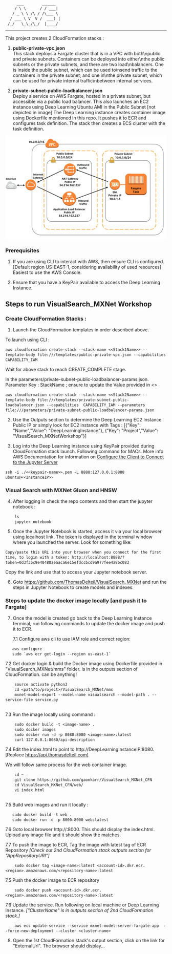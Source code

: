          ___        ______    
        / \ \      / / ___|   
       / _ \ \ /\ / /\___ \  
      / ___ \ V  V /  ___) | 
     /_/   \_\_/\_/  |____/   
 ----------------------------------------------------------------- 

This project creates 2 CloudFormation stacks :
1. **public-private-vpc.json**   
This stack deploys a Fargate cluster that is in a VPC with both\npublic and private subnets. Containers can be deployed into either\nthe public subnets or the private subnets, and there are two load\nbalancers. One is inside the public subnet, which can be used to\nsend traffic to the containers in the private subnet, and one in\nthe private subnet, which can be used for private internal traffic\nbetween internal services.


2. **private-subnet-public-loadbalancer.json**   
Deploy a service on AWS Fargate, hosted in a private subnet, but accessible via a public load balancer. 
This also launches an EC2 instance using Deep Learning Ubuntu AMI in the Public Subnet [not depicted in image]
The Deep Learning instance creates container image using Dockerfile mentioned in this repo. It pushes it to ECR and configures task definition.
The stack then creates a ECS cluster with the task definition.

![private subnet public load balancer](images/private-task-public-loadbalancer.png)

### Prerequisites

1. If you are using CLI to interact with AWS, then ensure CLI is configured. [Default region US-EAST-1, considering availability of used resources]
Easiest to use the AWS Console.

2. Ensure that you have a KeyPair available to access the Deep Learning Instance.

## Steps to run VisualSearch_MXNet Workshop

 
 
### Create CloudFormation Stacks :  
1. Launch the CloudFormation templates in order described above.
 
To launch using CLI :  
```
aws cloudformation create-stack --stack-name <<Stack1Name>> --template-body file:///templates/public-private-vpc.json --capabilities  CAPABILITY_IAM 
```

Wait for above stack to reach CREATE_COMPLETE stage. 

In the parameters/private-subnet-public-loadbalancer-params.json. Parameter Key : StackName ; ensure to update the Value provided in <<Stack1Name>>

```
aws cloudformation create-stack --stack-name <<Stack2Name>> --template-body file:///templates/private-subnet-public-loadbalancer.json --capabilities  CAPABILITY_IAM --parameters file:///parameters/private-subnet-public-loadbalancer-params.json 
```



2. Use the Outputs section to determine the Deep Learning EC2 Instance Public IP or simply look for EC2 instance with Tags : 
[{"Key": "Name","Value": "DeepLearningInstance"}, {"Key": "Project","Value": "VisualSearch_MXNetWorkshop"}]



3. Log into the Deep Learning instance using KeyPair provided during CloudFormation stack launch. 
Following command for MACs. 
More info AWS Documentation for information on [Configure the Client to Connect to the Jupyter Server](https://docs.aws.amazon.com/dlami/latest/devguide/setup-jupyter-configure-client.html) 


```
ssh -i ./<<keypair-name>>.pem -L 8888:127.0.0.1:8888 ubuntu@<<InstanceIP>>
```



### Visual Search with MXNet Gluon and HNSW

4. After logging in check the repo contents and then start the jupyter notebook :
 
```
    ls
    jupyter notebook
```



5. Once the Jupyter Notebook is started, access it via your local browser using localhost link. The token is displayed in the terminal window where you launched the server. Look for something like:
```
Copy/paste this URL into your browser when you connect for the first time, to login with a token: http://localhost:8888/?token=0d3f35c9e404882eaaca6e15efdccbcd9a977fee4a8bc083
```

Copy the link and use that to access your Jupyter notebook server.
  


6. Goto https://github.com/ThomasDelteil/VisualSearch_MXNet and run the steps in Jupyter Notebook to create models and indexes.



### Steps to update the docker image locally [and push it to Fargate]

7. Once the model is created go back to the Deep Learning Instance terminal, run following commands to update the docker image and push it to ECR.
    
   7.1 Configure aws cli to use IAM role and correct region:
```
   aws configure
   sudo `aws ecr get-login --region us-east-1`
```

   7.2 Get docker login & build the Docker image using Dockerfile provided in "VisualSearch_MXNet/mms" folder. 
   <repository-name> is in the outputs section of CloudFormation. <image-name> can be anything!

```
    source activate python3
    cd <path/to/project>/VisualSearch_MXNet/mms
    mxnet-model-export --model-name visualsearch --model-path . --service-file service.py 
    
```


  7.3 Run the image locally using command :

```
    sudo docker build -t <image-name> .
    sudo docker images
    sudo docker run -d -p 8080:8080 <image-name>:latest
    curl 127.0.0.1:8080/api-description
```

   7.4 Edit the index.html to point to http://DeepLearningInstanceIP:8080. [Replace https://api.thomasdelteil.com]
   
   We will follow same process for the web container image. 

```
    cd ~
    git clone https://github.com/gaonkarr/VisualSearch_MXNet_CFN
    cd VisualSearch_MXNet_CFN/web/
    vi index.html
    
```
   
   7.5  Build web images and run it locally :   

```
   sudo docker build -t web .
   sudo docker run -d -p 8000:8000 web:latest
``` 

   7.6  Goto local browser http://<DeepLearningInstancePublicIP>:8000. This should display the index.html. Upload any image file and it should show the matches.

   7.7 To push the image to ECR, Tag the image with latest tag of ECR Repository *[Check out 2nd CloudFormation stack outputs section for "AppRepositoryURI"]*
```
    sudo docker tag <image-name>:latest <account-id>.dkr.ecr.<region>.amazonaws.com/<repository-name>:latest
```


   7.5 Push the docker image to ECR repository

```
    sudo docker push <account-id>.dkr.ecr.<region>.amazonaws.com/<repository-name>:latest
```


   7.6 Update the service. Run following on local machine or Deep Learning Instance. *["ClusterName" is in outputs section of 2nd CloudFormation stack.]*
```
    aws ecs update-service --service mxnet-model-server-fargate-app  --force-new-deployment --cluster <cluster-name>
```



8. Open the 1st CloudFormation stack's output section, click on the link for "ExternalUrl". The browser should display...
